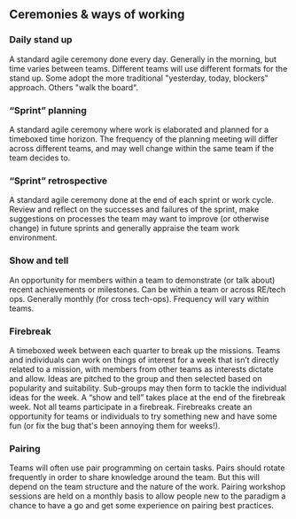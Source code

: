 ## Ceremonies & ways of working

### Daily stand up
A standard agile ceremony done every day. Generally in the morning, but time varies between teams. Different teams will use different formats for the stand up. Some adopt the more traditional "yesterday, today, blockers" approach. Others "walk the board".

### “Sprint” planning
A standard agile ceremony where work is elaborated and planned for a timeboxed time horizon. The frequency of the planning meeting will differ across different teams, and may well change within the same team if the team decides to.

### “Sprint” retrospective
A standard agile ceremony done at the end of each sprint or work cycle. Review and reflect on the successes and failures of the sprint, make suggestions on processes the team may want to improve (or otherwise change) in future sprints and generally appraise the team work environment.

### Show and tell
An opportunity for members within a team to demonstrate (or talk about) recent achievements or milestones. Can be within a team or across RE/tech ops. Generally monthly (for cross tech-ops). Frequency will vary within teams.

### Firebreak
A timeboxed week between each quarter to break up the missions. Teams and individuals can work on things of interest for a week that isn’t directly related to a mission, with members from other teams as interests dictate and allow. Ideas are pitched to the group and then selected based on popularity and suitability. Sub-groups may then form to tackle the individual ideas for the week. A “show and tell” takes place at the end of the firebreak week. Not all teams participate in a firebreak. Firebreaks create an opportunity for teams or individuals to try something new and have some fun (or fix the bug that's been annoying them for weeks!).

### Pairing
Teams will often use pair programming on certain tasks. Pairs should rotate frequently in order to share knowledge around the team. But this will depend on the team structure and the nature of the work. Pairing workshop sessions are held on a monthly basis to allow people new to the paradigm a chance to have a go and get some experience on pairing best practices.

